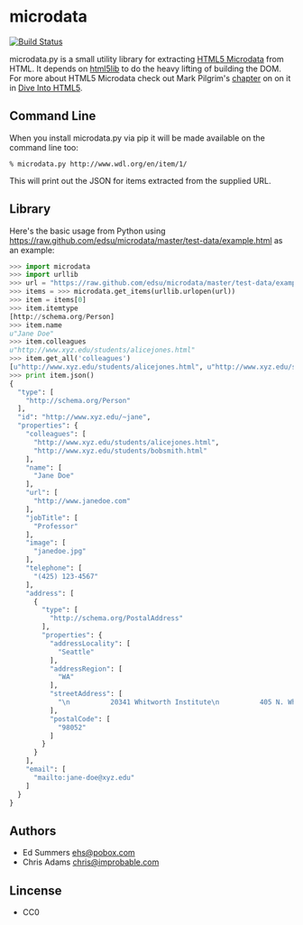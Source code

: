 microdata
=========

[![Build Status](https://secure.travis-ci.org/edsu/microdata.png)](http://travis-ci.org/edsu/microdata)

microdata.py is a small utility library for extracting 
[HTML5 Microdata](http://dev.w3.org/html5/md/) from 
HTML. It depends on 
[html5lib](http://code.google.com/p/html5lib/)
to do the heavy lifting of building the DOM. 
For more about HTML5 Microdata check out Mark Pilgrim's 
[chapter](http://diveintohtml5.org/extensibility.html) on on it in 
[Dive Into HTML5](http://diveintohtml5.org/).

Command Line
------------

When you install microdata.py via pip it will be made available on the command 
line too:

    % microdata.py http://www.wdl.org/en/item/1/

This will print out the JSON for items extracted from the supplied URL.

Library
-------

Here's the basic usage from Python using https://raw.github.com/edsu/microdata/master/test-data/example.html as an example:

```python
>>> import microdata
>>> import urllib
>>> url = "https://raw.github.com/edsu/microdata/master/test-data/example.html"
>>> items = >>> microdata.get_items(urllib.urlopen(url))
>>> item = items[0]
>>> item.itemtype
[http://schema.org/Person]
>>> item.name
u"Jane Doe"
>>> item.colleagues
u"http://www.xyz.edu/students/alicejones.html"
>>> item.get_all('colleagues')
[u"http://www.xyz.edu/students/alicejones.html", u"http://www.xyz.edu/students/bobsmith.html"]
>>> print item.json()
{
  "type": [
    "http://schema.org/Person"
  ],
  "id": "http://www.xyz.edu/~jane",
  "properties": {
    "colleagues": [
      "http://www.xyz.edu/students/alicejones.html",
      "http://www.xyz.edu/students/bobsmith.html"
    ],
    "name": [
      "Jane Doe"
    ],
    "url": [
      "http://www.janedoe.com"
    ],
    "jobTitle": [
      "Professor"
    ],
    "image": [
      "janedoe.jpg"
    ],
    "telephone": [
      "(425) 123-4567"
    ],
    "address": [
      {
        "type": [
          "http://schema.org/PostalAddress"
        ],
        "properties": {
          "addressLocality": [
            "Seattle"
          ],
          "addressRegion": [
            "WA"
          ],
          "streetAddress": [
            "\n          20341 Whitworth Institute\n          405 N. Whitworth\n        "
          ],
          "postalCode": [
            "98052"
          ]
        }
      }
    ],
    "email": [
      "mailto:jane-doe@xyz.edu"
    ]
  }
}
```

Authors
-------

* Ed Summers <ehs@pobox.com>
* Chris Adams <chris@improbable.com>

Lincense
--------

* CC0
